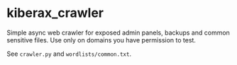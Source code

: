 # kiberax_crawler

Simple async web crawler for exposed admin panels, backups and common sensitive files.
Use only on domains you have permission to test.

See `crawler.py` and `wordlists/common.txt`.

